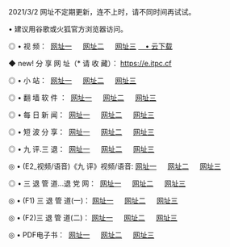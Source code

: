 <p>2021/3/2 网址不定期更新，连不上时，请不同时间再试试。
<p>• 建议用谷歌或火狐官方浏览器访问。
<p>◎ • 视 频： 
<a href="http://hwp.lexmarktr.com/" target="_blank">网址一</a> 　 
<a href="http://hps.lexmarktr.com/" target="_blank">网址二</a> 　 
<a href="http://hps.lexmarktr.com/b.html" target="_blank">网址三</a>
<a href="https://yadi.sk/d/d0sUeAOpal3njw" target="_blank">　• 云下载 </a></p>
<p>◆ new! 分 享 网 址（* 请 收 藏）： <a href="http://hvi.lexmarktr.com/a.html">https://e.itpc.cf</a></p>

<p>◎ • 小 站：  
<a href="http://hwp.lexmarktr.com/f.html" target="_blank">网址一</a> 　 
<a href="http://hps.lexmarktr.com/h.html" target="_blank">网址二</a> 　 
<a href="http://hps.lexmarktr.com/k/" target="_blank">网址三</a></p>
<p>◎ • 翻 墙 软 件 ：  
<a href="http://hwp.lexmarktr.com/ff/" target="_blank">网址一</a> 　 
<a href="http://hps.lexmarktr.com/s/read/a1_nd.html" target="_blank">网址二</a> 　 
<a href="http://hps.lexmarktr.com/ff/index.html" target="_blank">网址三</a></p>
<p>◎ • 每 日 新 闻：  
<a href="http://hwp.lexmarktr.com/day/" target="_blank">网址一</a> 　 
<a href="http://hps.lexmarktr.com/day/" target="_blank">网址二</a> 　 
<a href="http://hps.lexmarktr.com/day/index.html" target="_blank">网址三</a></p>
<p>◎ • 短 波 分 享：  
<a href="http://hwp.lexmarktr.com/h/" target="_blank">网址一</a> 　 
<a href="http://hps.lexmarktr.com/h/" target="_blank">网址二</a> 　 
<a href="http://hps.lexmarktr.com/h/index.html" target="_blank">网址三</a></p>
<p>◎ • 九 评.三 退：  
<a href="http://hwp.lexmarktr.com/t/" target="_blank">网址一</a> 　 
<a href="http://hps.lexmarktr.com/v2/index.html" target="_blank">网址二</a> 　 
<a href="http://hps.lexmarktr.com/tt/index.html" target="_blank">网址三</a> 　</p>
<p>◎ • (E2_视频/语音)《九 评》视频/语音: 
<a href="http://hps.lexmarktr.com/7738.html" target="_blank">网址一</a> 　 
<a href="http://hps.lexmarktr.com/7614.html" target="_blank">网址二</a> 　 
<a href="http://hps.lexmarktr.com/7633.html" target="_blank">网址三</a></p>
<p>◎ • 三 退 管 道...退 党 网：  
<a href="http://hwp.lexmarktr.com/go/td1.html" target="_blank">网址一</a> 　 
<a href="http://hps.lexmarktr.com/go/td2.html" target="_blank">网址二</a> 　 
<a href="http://hps.lexmarktr.com/go/td3.html" target="_blank">网址三</a></p>
<p>◎ • (F1) 三 退 管 道(一)： 
<a href="http://hwp.lexmarktr.com/dd/" target="_blank">网址一</a> 　 
<a href="http://hps.lexmarktr.com/s/read/a1_tdx.html" target="_blank">网址二</a> 　 
<a href="http://hps.lexmarktr.com/dd/" target="_blank">网址三</a></p>
<p>◎ • (F2)三 退 管 道(二)： 
<a href="http://hps.lexmarktr.com/d/" target="_blank">网址一</a> 　 
<a href="http://hwp.lexmarktr.com/d/index.html" target="_blank">网址二</a> 　 
<a href="http://hps.lexmarktr.com/d/" target="_blank">网址三</a></p>
<p>◎ • PDF电子书：  
<a href="http://hwp.lexmarktr.com/p/" target="_blank">网址一</a> 　 
<a href="http://hps.lexmarktr.com/p/index.html" target="_blank">网址二</a> 　 
<a href="http://hps.lexmarktr.com/p/" target="_blank">网址三</a></p>
